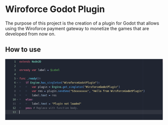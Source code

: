<h1>Wiroforce Godot Plugin</h1>

<p>
    The purpose of this project is the creation of a plugin for Godot that allows using the Wiroforce payment gateway to monetize the games that are developed from now on.
</p>

<h2>How to use</h2>
<img src="./example.png">
